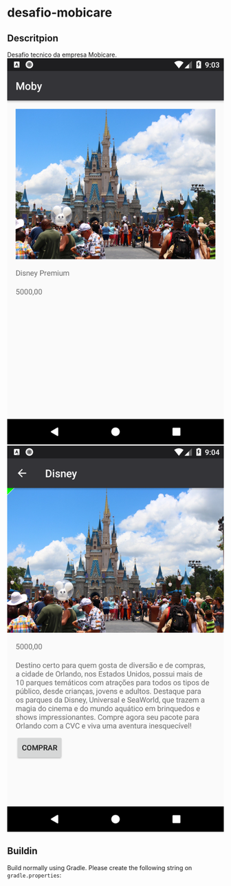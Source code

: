 # desafio-mobicare

## Descritpion

Desafio tecnico da empresa Mobicare.
![picture](/captures/Screenshot_1523145822.png)
![picture](/captures/Screenshot_1523145868.png)

## Buildin

Build normally using Gradle.
Please create the following string on ```gradle.properties```:

